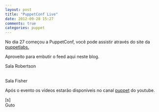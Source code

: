 ```yaml
---
layout: post
title: "PuppetConf Live"
date: 2012-09-28 15:27
comments: true
categories: puppet
---
```


No dia 27 começou a PuppetConf, você pode assistir através do site da [puppetlabs.](http://puppetlabs.com/puppetconf-live/)

Aproveito para embutir o feed aqui neste blog.

Sala Robertson 

<script src="http://player.ooyala.com/player.js?height=480&deepLinkEmbedCode=xnOG55NTpgAhHRJicgB4vejcFFsXFVeQ&embedCode=xnOG55NTpgAhHRJicgB4vejcFFsXFVeQ&width=650&video_pcode=luaTIxOo0RP8pBPofOr-NQxIriPX"></script>
<br>
Sala Fisher
 
<script src="http://player.ooyala.com/player.js?height=480&deepLinkEmbedCode=E0Nm55NTpnT1r0ulKJ-uExolSOmV4Ymc&embedCode=E0Nm55NTpnT1r0ulKJ-uExolSOmV4Ymc&width=650&video_pcode=luaTIxOo0RP8pBPofOr-NQxIriPX"></script>

Após o evento os vídeos estarão disponíveis no canal [puppet](http://www.youtube.com/user/puppetlabsinc) do youtube.

[s]<br>
Guto
